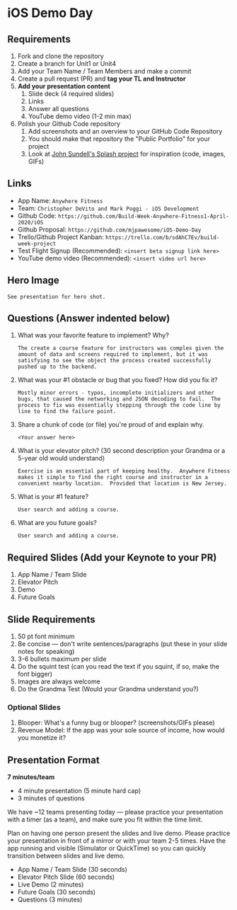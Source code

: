 # iOS Demo Day

## Requirements

1. Fork and clone the repository
2. Create a branch for Unit1 or Unit4
3. Add your Team Name / Team Members and make a commit
4. Create a pull request (PR) and **tag your TL and Instructor**
5. **Add your presentation content**
    1. Slide deck (4 required slides)
    2. Links
    3. Answer all questions 
    4. YouTube demo video (1-2 min max)
6. Polish your Github Code repository
    1. Add screenshots and an overview to your GitHub Code Repository
    2. You should make that repository the "Public Portfolio" for your project
    3. Look at [John Sundell's Splash project](https://github.com/JohnSundell/Splash) for inspiration (code, images, GIFs)


## Links

* App Name: `Anywhere Fitness`
* Team: `Christopher DeVito and Mark Poggi - iOS Development`
* Github Code: `https://github.com/Build-Week-Anywhere-Fitness1-April-2020/iOS`
* Github Proposal: `https://github.com/mjpawesome/iOS-Demo-Day`
* Trello/Github Project Kanban: `https://trello.com/b/sdAhC7Ev/build-week-project`
* Test Flight Signup (Recommended): `<insert beta signup link here>`
* YouTube demo video (Recommended): `<insert video url here>`

## Hero Image

`See presentation for hero shot.`

## Questions (Answer indented below)

1. What was your favorite feature to implement? Why?

    `The create a course feature for instructors was complex given the amount of data and screens required to implement, but it was satisfying to see the object the process created successfully pushed up to the backend.
`

2. What was your #1 obstacle or bug that you fixed? How did you fix it?

    `Mostly minor errors - typos, incomplete initializers and other bugs, that caused the networking and JSON decoding to fail.  The process to fix was essentially stepping through the code line by line to find the failure point.`
  
3. Share a chunk of code (or file) you're proud of and explain why.

    `<Your answer here>`
  
4. What is your elevator pitch? (30 second description your Grandma or a 5-year old would understand)

    `Exercise is an essential part of keeping healthy.  Anywhere Fitness makes it simple to find the right course and instructor in a convenient nearby location.  Provided that location is New Jersey.`
  
5. What is your #1 feature?

    `User search and adding a course.`
  
6. What are you future goals?

    `User search and adding a course.`

## Required Slides (Add your Keynote to your PR)

1. App Name / Team Slide
2. Elevator Pitch
3. Demo
4. Future Goals

## Slide Requirements

1. 50 pt font minimum
2. Be concise — don't write sentences/paragraphs (put these in your slide notes for speaking)
3. 3-6 bullets maximum per slide
4. Do the squint test (can you read the text if you squint, if so, make the font bigger)
6. Images are always welcome
7. Do the Grandma Test (Would your Grandma understand you?)

### Optional Slides

1. Blooper: What's a funny bug or blooper? (screenshots/GIFs please)
2. Revenue Model: If the app was your sole source of income, how would you monetize it?

## Presentation Format

**7 minutes/team**

* 4 minute presentation (5 minute hard cap)
* 3 minutes of questions

We have ~12 teams presenting today — please practice your presentation with a timer (as a team), and make sure you fit within the time limit.

Plan on having one person present the slides and live demo. Please practice your presentation in front of a mirror or with your team 2-5 times. Have the app running and visible (Simulator or QuickTime) so you can quickly transition between slides and live demo.

* App Name / Team Slide (30 seconds)
* Elevator Pitch Slide (60 seconds)
* Live Demo (2 minutes)
* Future Goals (30 seconds)
* Questions (3 minutes)
